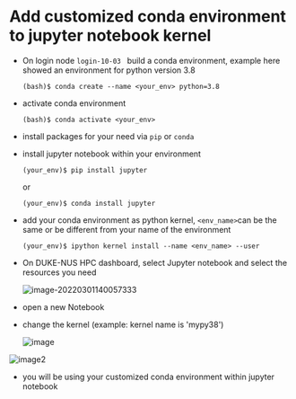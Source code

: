 # Add customized conda environment to jupyter notebook kernel

- On login node `login-10-03 ` build a conda environment, example here showed an environment for python version 3.8

  `(bash)$ conda create --name <your_env> python=3.8`

- activate conda environment

  `(bash)$ conda activate <your_env>`

- install packages for your need via `pip` or `conda`

- install jupyter notebook within your environment

  `(your_env)$ pip install jupyter`

  or

  `(your_env)$ conda install jupyter`

- add your conda environment as python kernel, `<env_name>`can be the same or be different from your name of the environment

  `(your_env)$ ipython kernel install --name <env_name> --user`

- On DUKE-NUS HPC dashboard, select Jupyter notebook and select the resources you need

  ![image-20220301140057333](https://s3.us-west-2.amazonaws.com/secure.notion-static.com/69e597f3-bf30-4ef4-93f9-e3184df9e932/Untitled.png?X-Amz-Algorithm=AWS4-HMAC-SHA256&X-Amz-Content-Sha256=UNSIGNED-PAYLOAD&X-Amz-Credential=AKIAT73L2G45EIPT3X45%2F20220427%2Fus-west-2%2Fs3%2Faws4_request&X-Amz-Date=20220427T101217Z&X-Amz-Expires=86400&X-Amz-Signature=42a2a30649daa8edbab1e6b94f348719ee5da73e3444f1effec9b9ab67877bee&X-Amz-SignedHeaders=host&response-content-disposition=filename%20%3D%22Untitled.png%22&x-id=GetObject)

- open a new Notebook

- change the kernel (example: kernel name is 'mypy38')

  ![image](https://s3.us-west-2.amazonaws.com/secure.notion-static.com/34212fe7-688d-4d67-a0ef-e8527312dc47/Untitled.png?X-Amz-Algorithm=AWS4-HMAC-SHA256&X-Amz-Content-Sha256=UNSIGNED-PAYLOAD&X-Amz-Credential=AKIAT73L2G45EIPT3X45%2F20220427%2Fus-west-2%2Fs3%2Faws4_request&X-Amz-Date=20220427T101238Z&X-Amz-Expires=86400&X-Amz-Signature=ac1bbb3ec95b1b6f8cbc27833bed258792ce1149fe02aa51051f218857acfbb1&X-Amz-SignedHeaders=host&response-content-disposition=filename%20%3D%22Untitled.png%22&x-id=GetObject)

![image2](https://s3.us-west-2.amazonaws.com/secure.notion-static.com/c797389c-3d5f-4031-a13d-474b28443566/Untitled.png?X-Amz-Algorithm=AWS4-HMAC-SHA256&X-Amz-Content-Sha256=UNSIGNED-PAYLOAD&X-Amz-Credential=AKIAT73L2G45EIPT3X45%2F20220427%2Fus-west-2%2Fs3%2Faws4_request&X-Amz-Date=20220427T101257Z&X-Amz-Expires=86400&X-Amz-Signature=a1875e56ef51708fbc680eb9f3713da1d61a6f0afc481fa8a2319a79a2e6dec0&X-Amz-SignedHeaders=host&response-content-disposition=filename%20%3D%22Untitled.png%22&x-id=GetObject)

- you will be using your customized conda environment within jupyter notebook
